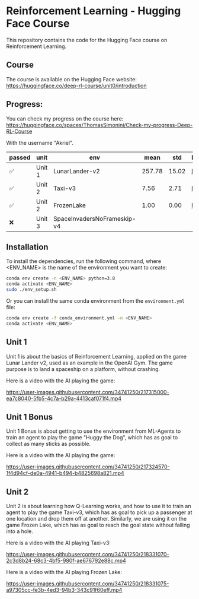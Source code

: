 # Reinforcement Learning - Hugging Face Course

This repository contains the code for the Hugging Face course on Reinforcement
Learning.

## Course

The course is available on the Hugging Face website:
https://huggingface.co/deep-rl-course/unit0/introduction

## Progress:

You can check my progress on the course here:
https://huggingface.co/spaces/ThomasSimonini/Check-my-progress-Deep-RL-Course

With the username "Akriel".

| passed | unit   | env                         | mean   | std   | Link                                                                 |
|--------|--------|-----------------------------|--------|-------|----------------------------------------------------------------------|
| ✅      | Unit 1 | LunarLander-v2              | 257.78 | 15.02 | [link](https://huggingface.co/Akriel/MLP-Lunar-Lander )              |
| ✅      | Unit 2 | Taxi-v3                     | 7.56   | 2.71  | [link](https://huggingface.co/Akriel/q-Taxi-v3)                      |
| ✅      | Unit 2 | FrozenLake                  | 1.00   | 0.00  | [link](https://huggingface.co/Akriel/q-FrozenLake-v1-4x4-noSlippery) |
| ❌      | Unit 3 | SpaceInvadersNoFrameskip-v4 |        |       |                                                                      |


## Installation

To install the dependencies, run the following command, where <ENV_NAME> is the
name of the environment you want to create:

```bash
conda env create -n <ENV_NAME> python=3.8
conda activate <ENV_NAME>
sudo ./env_setup.sh
```

Or you can install the same conda environment from the `environment.yml` file:

```bash
conda env create -f conda_environment.yml -n <ENV_NAME>
conda activate <ENV_NAME>
```

## Unit 1

Unit 1 is about the basics of Reinforcement Learning, applied on the game
Lunar Lander v2, used as an example in the OpenAI Gym. The game purpose is to
land a spaceship on a platform, without crashing.

Here is a video with the AI playing the game:

https://user-images.githubusercontent.com/34741250/217315000-ea7c8040-5fb5-4c7a-b29a-4413caf071f4.mp4

## Unit 1 Bonus

Unit 1 Bonus is about getting to use the environment from ML-Agents to train
an agent to play the game "Huggy the Dog", which has as goal to collect as many
sticks as possible.

Here is a video with the AI playing the game:

https://user-images.githubusercontent.com/34741250/217324570-1f4d94cf-de0a-4941-b494-b4825698a821.mp4

## Unit 2 

Unit 2 is about learning how Q-Learning works, and how to use it to train an
agent to play the game Taxi-v3, which has as goal to pick up a passenger at
one location and drop them off at another. Similarly, we are using it on the
game Frozen Lake, which has as goal to reach the goal state without falling
into a hole.

Here is a video with the AI playing Taxi-v3:

https://user-images.githubusercontent.com/34741250/218331070-2c3d8b24-68c3-4bf5-980f-ae676792e88c.mp4

Here is a video with the AI playing Frozen Lake:

https://user-images.githubusercontent.com/34741250/218331075-a97305cc-fe3b-4ed3-94b3-343c91f60eff.mp4


